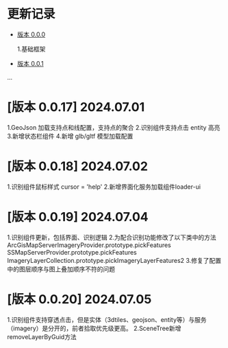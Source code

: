 # 更新记录

- [版本 0.0.0](#版本-0.0.0)

  1.基础框架

- [版本 0.0.1](#版本-0.0.1)

...

# [版本 0.0.17] 2024.07.01
  1.GeoJson 加载支持点和线配置，支持点的聚合 
  2.识别组件支持点击 entity 高亮 
  3.新增状态栏组件 
  4.新增 glb/gltf 模型加载配置

# [版本 0.0.18] 2024.07.02
  1.识别组件鼠标样式 cursor = 'help'
  2.新增界面化服务加载组件loader-ui

# [版本 0.0.19] 2024.07.04
  1.识别组件更新，包括界面、识别逻辑
  2.为配合识别功能修改了以下类中的方法
    ArcGisMapServerImageryProvider.prototype.pickFeatures
    SSMapServerProvider.prototype.pickFeatures
    ImageryLayerCollection.prototype.pickImageryLayerFeatures2
  3.修复了配置中的图层顺序与图上叠加顺序不符的问题

# [版本 0.0.20] 2024.07.05
  1.识别组件支持穿透点击，但是实体（3dtiles、geojson、entity等）与服务（imagery）是分开的，前者拾取优先级更高。
  2.SceneTree新增removeLayerByGuid方法